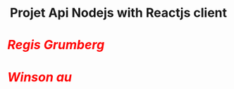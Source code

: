 <h1 style="text-align:center">Projet Api Nodejs with Reactjs client</h1>
<h1 style="color:red"><i>Regis Grumberg</i></h1>

<h1 style="color:red"><i>Winson au</i></h1>
